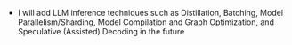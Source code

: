 - I will add LLM inference techniques such as Distillation, Batching, Model Parallelism/Sharding, Model Compilation and Graph Optimization, and Speculative (Assisted) Decoding in the future